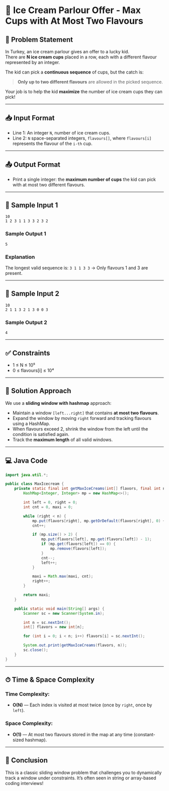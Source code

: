 # 🍦 Ice Cream Parlour Offer - Max Cups with At Most Two Flavours

## 🧩 Problem Statement

In Turkey, an ice cream parlour gives an offer to a lucky kid.  
There are **N ice cream cups** placed in a row, each with a different flavour represented by an integer.

The kid can pick a **continuous sequence** of cups, but the catch is:
> **Only up to two different flavours** are allowed in the picked sequence.

Your job is to help the kid **maximize** the number of ice cream cups they can pick!

---

## 📥 Input Format

- Line 1: An integer `N`, number of ice cream cups.
- Line 2: `N` space-separated integers, `flavours[]`, where `flavours[i]` represents the flavour of the `i-th` cup.

---

## 📤 Output Format

- Print a single integer: the **maximum number of cups** the kid can pick with at most two different flavours.

---

## 🧪 Sample Input 1
```
10
1 2 3 1 1 3 3 2 3 2
```

### Sample Output 1
```
5
```

### Explanation
The longest valid sequence is: `3 1 1 3 3` → Only flavours 1 and 3 are present.

---

## 🧪 Sample Input 2
```
10
2 1 1 3 2 1 3 0 0 3
```

### Sample Output 2
```
4
```

---

## ✅ Constraints

- 1 ≤ N ≤ 10⁵  
- 0 ≤ flavours[i] ≤ 10⁴

---

## 🚀 Solution Approach

We use a **sliding window with hashmap** approach:
- Maintain a window `[left...right]` that contains **at most two flavours**.
- Expand the window by moving `right` forward and tracking flavours using a HashMap.
- When flavours exceed 2, shrink the window from the left until the condition is satisfied again.
- Track the **maximum length** of all valid windows.

---

## 💻 Java Code
```java
import java.util.*;

public class MaxIcecream {
    private static final int getMaxIceCreams(int[] flavors, final int n) {
        HashMap<Integer, Integer> mp = new HashMap<>();

        int left = 0, right = 0;
        int cnt = 0, maxi = 0;

        while (right < n) {
            mp.put(flavors[right], mp.getOrDefault(flavors[right], 0) + 1);
            cnt++;

            if (mp.size() > 2) {
                mp.put(flavors[left], mp.get(flavors[left]) - 1);
                if (mp.get(flavors[left]) == 0) {
                    mp.remove(flavors[left]);
                }
                cnt--;
                left++;
            }

            maxi = Math.max(maxi, cnt);
            right++;
        }

        return maxi;
    }

    public static void main(String[] args) {
        Scanner sc = new Scanner(System.in);

        int n = sc.nextInt();
        int[] flavors = new int[n];

        for (int i = 0; i < n; i++) flavors[i] = sc.nextInt();

        System.out.print(getMaxIceCreams(flavors, n));
        sc.close();
    }
}
```

---

## ⏱ Time & Space Complexity

### Time Complexity:
- **O(N)** — Each index is visited at most twice (once by `right`, once by `left`).

### Space Complexity:
- **O(1)** — At most two flavours stored in the map at any time (constant-sized hashmap).

---

## 🏁 Conclusion

This is a classic sliding window problem that challenges you to dynamically track a window under constraints. It’s often seen in string or array-based coding interviews!
